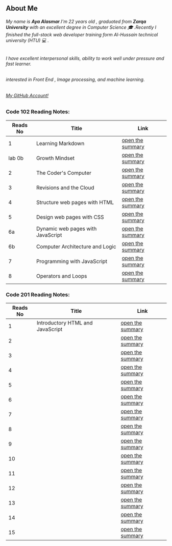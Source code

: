 ## About Me 
###### My name is ***Aya Alasmar***.I'm 22 years old , graduated from **Zarqa University** with an excellent degree in Computer Science :mortar_board: .Recently I finished the full-stack web developer training form Al-Hussain technical university (HTU) :computer: .
###### I have excellent interpersonal skills, ability to work well under pressure and fast learner.
###### interested in Front End , Image processing, and machine learning.


###### [My GitHub Account!](https://github.com/aya-alasmar)

### Code 102 Reading Notes:

Reads No | Title  | Link
-------|-------------|---------
1 | Learning Markdown | [open the summary](https://aya-alasmar.github.io/reading-notes/LearningMarkdown)
lab 0b | Growth Mindset | [open the summary](https://aya-alasmar.github.io/reading-notes/mindset)
2 | The Coder's Computer |[open the summary](https://aya-alasmar.github.io/reading-notes/read2)
3 | Revisions and the Cloud |[open the summary](https://aya-alasmar.github.io/reading-notes/read3)
4 | Structure web pages with HTML|[open the summary](https://aya-alasmar.github.io/reading-notes/read4)
5 | Design web pages with CSS |[open the summary](https://aya-alasmar.github.io/reading-notes/read5)
6a | Dynamic web pages with JavaScript | [open the summary](https://aya-alasmar.github.io/reading-notes/read6a)
6b | Computer Architecture and Logic | [open the summary](https://aya-alasmar.github.io/reading-notes/read6b)
7 | Programming with JavaScript | [open the summary](https://aya-alasmar.github.io/reading-notes/read7)
8 | Operators and Loops | [open the summary](https://aya-alasmar.github.io/reading-notes/read8)


### Code 201 Reading Notes:

Reads No | Title  | Link
-------|-------------|---------
1 |Introductory HTML and JavaScript | [open the summary](https://aya-alasmar.github.io/reading-notes/read201_1)
2 |     |[open the summary](https://aya-alasmar.github.io/reading-notes/read201_2)
3 |     |[open the summary](https://aya-alasmar.github.io/reading-notes/read201_3)
4 | |[open the summary](https://aya-alasmar.github.io/reading-notes/read201_4)
5 |      |[open the summary](https://aya-alasmar.github.io/reading-notes/read201_5)
6 |  | [open the summary](https://aya-alasmar.github.io/reading-notes/read201_6)
7 |   | [open the summary](https://aya-alasmar.github.io/reading-notes/read201_7)
8 |   | [open the summary](https://aya-alasmar.github.io/reading-notes/read201_8)
9 |  | [open the summary](https://aya-alasmar.github.io/reading-notes/read201_9)
10 |   | [open the summary](https://aya-alasmar.github.io/reading-notes/read201_10)
11 |   | [open the summary](https://aya-alasmar.github.io/reading-notes/read201_11)
12 |   | [open the summary](https://aya-alasmar.github.io/reading-notes/read201_12)
13 |   | [open the summary](https://aya-alasmar.github.io/reading-notes/read201_13)
14 |   | [open the summary](https://aya-alasmar.github.io/reading-notes/read201_14)
15 |   | [open the summary](https://aya-alasmar.github.io/reading-notes/read201_15)